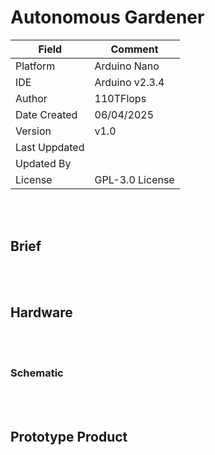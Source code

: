 # **Autonomous Gardener**

| Field         | Comment         |
|---------------|-----------------|
| Platform      | Arduino Nano    |
| IDE           | Arduino v2.3.4  |
| Author        | 110TFlops		  |
| Date Created  | 06/04/2025      |
| Version       | v1.0            |
| Last Uppdated | |
| Updated By    | |
| License       | GPL-3.0 License |

<br><br>

## **Brief**

<br><br>

## **Hardware**

<br><br>

### **Schematic**

<br><br>

## **Prototype Product**
